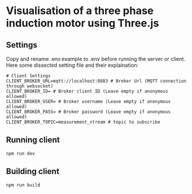 # Visualisation of a three phase induction motor using Three.js

## Settings
Copy and rename .env.example to .env before running the server or client. Here some dissected setting file and their explaination:

```
# Client Settings
CLIENT_BROKER_URL=mqtt://localhost:8883 # Broker Url (MQTT connection through websocket)
CLIENT_BROKER_ID= # Broker client ID (Leave empty if anonymous allowed)
CLIENT_BROKER_USER= # Broker username (Leave empty if anonymous allowed)
CLIENT_BROKER_PASS= # Broker password (Leave empty if anonymous allowed)
CLIENT_BROKER_TOPIC=measurement_stream # topic to subscribe
```

## Running client
```
npm run dev
```

## Building client
```
npm run build
```